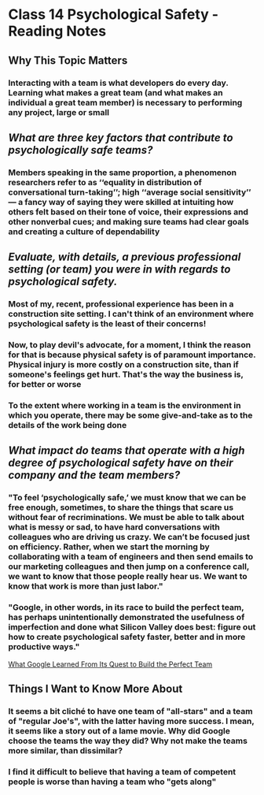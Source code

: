 # Class 14 Psychological Safety - Reading Notes

## Why This Topic Matters

### Interacting with a team is what developers do every day. Learning what makes a great team (and what makes an individual a great team member) is necessary to performing any project, large or small

## *What are three key factors that contribute to psychologically safe teams?*

### Members speaking in the same proportion, a phenomenon researchers refer to as ‘‘equality in distribution of conversational turn-taking’’; high ‘‘average social sensitivity’’ — a fancy way of saying they were skilled at intuiting how others felt based on their tone of voice, their expressions and other nonverbal cues; and making sure teams had clear goals and creating a culture of dependability

## *Evaluate, with details, a previous professional setting (or team) you were in with regards to psychological safety.*

### Most of my, recent, professional experience has been in a construction site setting. I can't think of an environment where psychological safety is the least of their concerns!

### Now, to play devil's advocate, for a moment, I think the reason for that is because physical safety is of paramount importance. Physical injury is more costly on a construction site, than if someone's feelings get hurt. That's the way the business is, for better or worse

### To the extent where working in a team is the environment in which you operate, there may be some give-and-take as to the details of the work being done

## *What impact do teams that operate with a high degree of psychological safety have on their company and the team members?*

### "To feel ‘psychologically safe,’ we must know that we can be free enough, sometimes, to share the things that scare us without fear of recriminations. We must be able to talk about what is messy or sad, to have hard conversations with colleagues who are driving us crazy. We can’t be focused just on efficiency. Rather, when we start the morning by collaborating with a team of engineers and then send emails to our marketing colleagues and then jump on a conference call, we want to know that those people really hear us. We want to know that work is more than just labor."

### "Google, in other words, in its race to build the perfect team, has perhaps unintentionally demonstrated the usefulness of imperfection and done what Silicon Valley does best: figure out how to create psychological safety faster, better and in more productive ways."

[What Google Learned From Its Quest to Build the Perfect Team](https://web.archive.org/web/20221125192300/https://www.nytimes.com/2016/02/28/magazine/what-google-learned-from-its-quest-to-build-the-perfect-team.html)

## Things I Want to Know More About

### It seems a bit cliché to have one team of "all-stars" and a team of "regular Joe's", with the latter having more success. I mean, it seems like a story out of a lame movie. Why did Google choose the teams the way they did? Why not make the teams more similar, than dissimilar?

### I find it difficult to believe that having a team of competent people is worse than having a team who "gets along"
